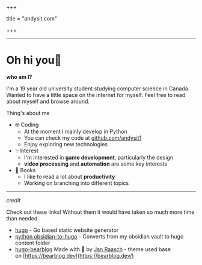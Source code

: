 +++

title = "andysit.com"

+++

---
# Oh hi you👋

**who am I?** 

I'm a 19 year old university student studying computer science in Canada. Wanted to have a little space on the internet for myself. Feel free to read about myself and browse around.

Thing's about me
- 🤓 Coding
    - At the moment I mainly develop in Python
    - You can check my code at [github.com/andysit1](https://github.com/andysit1) 
    - Enjoy exploring new technologies
- ✨Interest
    - I'm interested in **game development**, particularly the design
    - **video processing** and **automation** are some key interests
- 📖 Books
    - I like to read a lot about **productivity**
    - Working on branching into different topics

___
*credit*

Check out these links! Without them it would have taken so much more time than needed.
- [hugo](https://gohugo.io/) - Go based static website generator
- [python obsidian-to-hugo](https://github.com/devidw/obsidian-to-hugo)  - Converts from my obsidian vault to hugo content folder
- [hugo-bearblog](https://github.com/janraasch/hugo-bearblog/) Made with 💟 by [Jan Raasch](https://www.janraasch.com/) - theme used base on [https://bearblog.dev](https://bearblog.dev/)